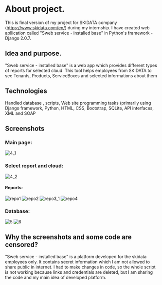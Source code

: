 # About project.
This is final version of my project for SKIDATA company (https://www.skidata.com/en/)  during my internship.
I have created web apllication called "Sweb service - installed base" in Python's framework - Django 2.0.7.
## Idea and purpose.
"Sweb service - installed base" is a web app which provides different types of reports for selected cloud. This tool helps employees from SKIDATA to see Tenants, Products, ServiceBoxes and selected informations about them
## Technologies
Handled database , scripts, Web site programming tasks (primarily using Django
framework, Python, HTML, CSS, Bootstrap, SQLite, API interfaces, XML and SOAP
## Screenshots
### Main page:
![4_1](https://user-images.githubusercontent.com/32365708/44849219-bdbac180-ac59-11e8-80b5-e4a3e66c7969.png)
### Select report and cloud:
![4_2](https://user-images.githubusercontent.com/32365708/44849220-be535800-ac59-11e8-8960-2ab4fc40d26c.png)
#### Reports:
![repo1](https://user-images.githubusercontent.com/32365708/44849223-be535800-ac59-11e8-867f-b277468b48a0.png)
![repo2](https://user-images.githubusercontent.com/32365708/44849224-beebee80-ac59-11e8-82e1-5aaf09d4cb15.png)
![repo3_1](https://user-images.githubusercontent.com/32365708/44849225-beebee80-ac59-11e8-9264-94c281da9f9c.png)
![repo4](https://user-images.githubusercontent.com/32365708/44849226-beebee80-ac59-11e8-9fa6-37639bf25de0.png)
### Database:
![5](https://user-images.githubusercontent.com/32365708/44849221-be535800-ac59-11e8-831d-9b7a8e0cbcc1.png)
![6](https://user-images.githubusercontent.com/32365708/44849222-be535800-ac59-11e8-8dce-f61ce1cc1a51.png)
## Why the screenshots and some code are censored?
"Sweb service - installed base" is a platform developed for the skidata employees only. It contains secret information which I am not allowed to share public in internet. I had to make changes in code, so the whole script is not working because links and credentials are deleted, but I am sharing the code and my main idea of developed platform.
